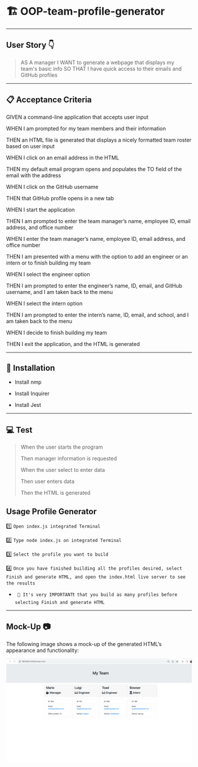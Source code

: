# 🏗️  OOP-team-profile-generator




----
## User Story 👇

> AS A manager
I WANT to generate a webpage that displays my team's basic info
SO THAT I have quick access to their emails and GitHub profiles



---
## 📋 Acceptance Criteria

GIVEN a command-line application that accepts user input

WHEN I am prompted for my team members and their information

THEN an HTML file is generated that displays a nicely formatted team roster based on user input

WHEN I click on an email address in the HTML

THEN my default email program opens and populates the TO field of the email with the address

WHEN I click on the GitHub username

THEN that GitHub profile opens in a new tab

WHEN I start the application

THEN I am prompted to enter the team manager’s name, employee ID, email address, and office number

WHEN I enter the team manager’s name, employee ID, email address, and office number

THEN I am presented with a menu with the option to add an engineer or an intern or to finish building my team

WHEN I select the engineer option

THEN I am prompted to enter the engineer’s name, ID, email, and GitHub username, and I am taken back to the menu

WHEN I select the intern option

THEN I am prompted to enter the intern’s name, ID, email, and school, and I am taken back to the menu

WHEN I decide to finish building my team

THEN I exit the application, and the HTML is generated




---
## 📐 Installation

* Install nmp 

* Install Inquirer 

* Install Jest 




---
## 💻 Test 

>When the user starts the program
>
>Then manager information is requested
>
>When the user select to enter data
>
>Then user enters data
>
>Then the HTML is generated



## Usage Profile Generator

1️⃣ `Open index.js integrated Terminal`

2️⃣ `Type node index.js on integrated Terminal`

3️⃣ `Select the profile you want to build`

4️⃣ `Once you have finished building all the profiles desired, select Finish and generate HTML, and open the index.html live server to see the results`

* ` 🔑 It's very IMPORTANT❗ that you build as many profiles before         selecting Finish and generate HTML`



---
## Mock-Up 📷 




The following image shows a mock-up of the generated HTML’s appearance and functionality:



![My screenshot](ScreenShot.png)

